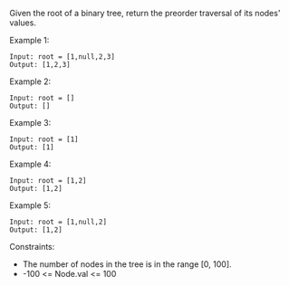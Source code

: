 Given the root of a binary tree, return the preorder traversal of its nodes' values.

Example 1:
```
Input: root = [1,null,2,3]
Output: [1,2,3]
```

Example 2:
```
Input: root = []
Output: []
```

Example 3:
```
Input: root = [1]
Output: [1]
```

Example 4:
```
Input: root = [1,2]
Output: [1,2]
```

Example 5:
```
Input: root = [1,null,2]
Output: [1,2]
``` 

Constraints:

- The number of nodes in the tree is in the range [0, 100].
- -100 <= Node.val <= 100